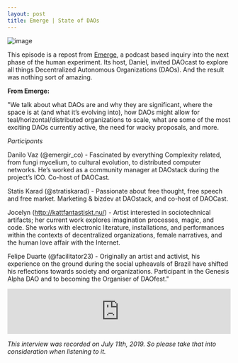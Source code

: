 ```yaml
---
layout: post
title: Emerge | State of DAOs
---
```


![image](/assets/images/banners/s02e06.png)

This episode is a repost from [Emerge](https://anchor.fm/emerge), a podcast based inquiry into the next phase of the human experiment. Its host, Daniel, invited DAOcast to explore all things Decentralized Autonomous Organizations (DAOs). And the result was nothing sort of amazing.

**From Emerge:**

"We talk about  what DAOs are and why they are significant, where the space is at (and what it’s evolving into), how DAOs might allow for teal/horizontal/distributed organizations to scale, what are some of the most exciting DAOs currently active, the need for wacky proposals, and more.

_Participants_

Danilo Vaz (@emergir_co) - Fascinated by everything Complexity related, from fungi mycelium, to cultural evolution, to distributed computer networks. He’s worked as a community manager at DAOstack during the project’s ICO. Co-host of DAOCast.

Statis Karad (@stratiskarad) -  Passionate about free thought, free speech and free market. Marketing & bizdev at DAOstack, and co-host of DAOCast.

Jocelyn (http://kattfantastiskt.nu/) - Artist interested in sociotechnical artifacts; her current work explores imagination processes, magic, and code. She works with electronic literature, installations, and performances within the contexts of decentralized organizations, female narratives, and the human love affair with the Internet.

Felipe Duarte (@facilitator23) - Originally an artist and activist, his experience on the ground during the social upheavals of Brazil have shifted his reflections towards society and organizations. Participant in the Genesis Alpha DAO and to becoming the Organiser of DAOfest."

<iframe src="https://anchor.fm/emerge/embed/episodes/State-of-the-DAO-Panel-Discussion-e4nik1/a-ajju1p" height="102px" width="100%" frameborder="0" scrolling="no"></iframe>

*This interview was recorded on July 11th, 2019. So please take that into consideration when listening to it.*
